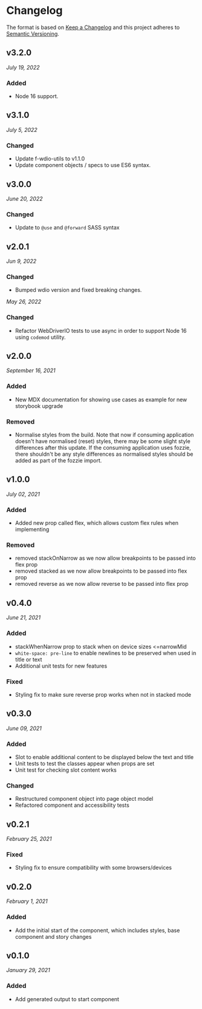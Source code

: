 # Changelog

The format is based on [Keep a Changelog](http://keepachangelog.com/en/1.0.0/)
and this project adheres to [Semantic Versioning](http://semver.org/spec/v2.0.0.html).

v3.2.0
 ------------------------------
 *July 19, 2022*

 ### Added
 - Node 16 support.


v3.1.0
------------------------------
*July 5, 2022*

### Changed
- Update f-wdio-utils to v1.1.0
- Update component objects / specs to use ES6 syntax.


v3.0.0
-----------------------------
*June 20, 2022*

### Changed
- Update to `@use` and `@forward` SASS syntax


v2.0.1
------------------------------
*Jun 9, 2022*

### Changed
- Bumped wdio version and fixed breaking changes.

*May 26, 2022*

### Changed
- Refactor WebDriverIO tests to use async in order to support Node 16 using `codemod` utility.


v2.0.0
------------------------------
*September 16, 2021*

### Added
- New MDX documentation for showing use cases as example for new storybook upgrade

### Removed
- Normalise styles from the build. Note that now if consuming application doesn't have normalised (reset) styles, there may be some slight style differences after this update. If the consuming application uses fozzie, there shouldn't be any style differences as normalised styles should be added as part of the fozzie import.


v1.0.0
------------------------------
*July 02, 2021*

### Added
- Added new prop called flex, which allows custom flex rules when implementing

### Removed
- removed stackOnNarrow as we now allow breakpoints to be passed into flex prop
- removed stacked as we now allow breakpoints to be passed into flex prop
- removed reverse as we now allow reverse to be passed into flex prop


v0.4.0
------------------------------
*June 21, 2021*

### Added
- stackWhenNarrow prop to stack when on device sizes <=narrowMid
- `white-space: pre-line` to enable newlines to be preserved when used in title or text
- Additional unit tests for new features

### Fixed
- Styling fix to make sure reverse prop works when not in stacked mode


v0.3.0
------------------------------
*June 09, 2021*

### Added
- Slot to enable additional content to be displayed below the text and title
- Unit tests to test the classes appear when props are set
- Unit test for checking slot content works

### Changed
- Restructured component object into page object model
- Refactored component and accessibility tests


v0.2.1
------------------------------
*February 25, 2021*

### Fixed
- Styling fix to ensure compatibility with some browsers/devices


v0.2.0
------------------------------
*February 1, 2021*

### Added
- Add the initial start of the component, which includes styles, base component and story changes


v0.1.0
------------------------------
*January 29, 2021*

### Added
- Add generated output to start component
